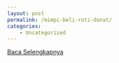 ```yaml
---
layout: post
permalink: /mimpi-beli-roti-donat/
categories:
    - Uncategorized
---
```


[Baca Selengkapnya](/01)